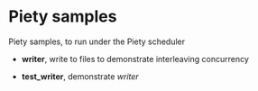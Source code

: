 Piety samples
=============

Piety samples, to run under the Piety scheduler

- **writer**, write to files to demonstrate interleaving concurrency

- **test_writer**, demonstrate *writer*


